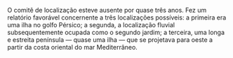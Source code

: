 ﻿O comitê de localização esteve ausente por quase três anos. Fez um relatório favorável concernente a três localizações possíveis: a primeira era uma ilha no golfo Pérsico; a segunda, a localização fluvial subsequentemente ocupada como o segundo jardim; a terceira, uma longa e estreita península — quase uma ilha — que se projetava para oeste a partir da costa oriental do mar Mediterrâneo.